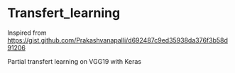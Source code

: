 # Transfert_learning

Inspired from https://gist.github.com/Prakashvanapalli/d692487c9ed35938da376f3b58d91206

Partial transfert learning on VGG19 with Keras
